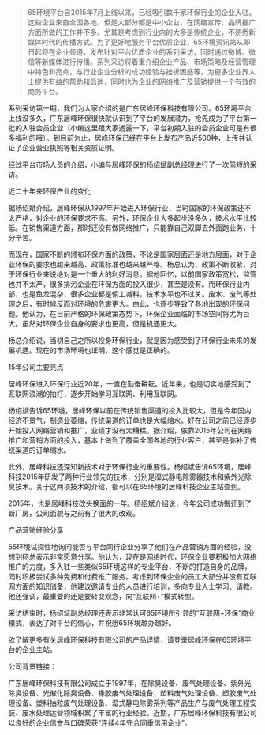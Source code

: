 > 65环境平台自2015年7月上线以来，已经吸引数千家环保行业的企业入驻。这些企业来自全国各地，但是大部分都是中小企业，在网络宣传、品牌推广方面所做的工作并不多。尤其是考虑到行业内的大多是传统企业，不熟悉新媒体时代的传播方式。为了更好地服务平台优质企业，65环境资讯站从即日起将在企业频道，发布针对平台优质企业的系列采访，同时通过微博、微信等新媒体进行传播。系列采访将着重介绍企业产品、市场策略及经营管理中特色和亮点，与行业企业分析的成功经验与挫折困惑等，为更多企业界人士提供有益的帮助和启迪，同时也为企业的网络推广及营销提供一个有效的商务平台。

系列采访第一期，我们为大家介绍的是广东居峰环保科技有限公司。65环境平台上线没多久，广东居峰环保很快就认识到了平台的发展潜力，抢先成为了平台第一批的入驻会员企业（小编这里跟大家透露一下，平台初期入驻的会员企业可是有很多福利的哦）。到目前为止，居峰环保已经在平台上发布产品近500种，上传并认证了企业营业执照等相关资质证明。

经过平台市场人员的介绍，小编与居峰环保的杨绍斌副总经理进行了一次简短的采访。

近二十年来环保产业的变化

据杨绍斌介绍，居峰环保从1997年开始进入环保行业，当时国家的环保政策还不太严格，对企业的环保要求不高。另外，环保企业大多起步没多久，技术水平比较低。在销售渠道方面，那时还没有做网络推广，只能靠自己双脚去外面跑业务，十分辛苦。

而现在，国家不断的颁布环保方面的政策，不论是国家层面还是地方层面，对于企业环保的要求也越来越高、政策标准也越来越严格。杨总认为，政策不断收紧，对于环保行业来说绝对是一个重大的利好消息。据他回忆，以前国家政策宽松，监管也并不太严，很多排污企业在环保方面的投入很少，甚至是没有。而环保行业内部，也是鱼龙混杂，很多企业都是偷工减料，技术水平也不过关。废水、废气等处理之后，有时候反而对环境的危害更大。由此，也逐步导致了各地出现的环保问题。他认为，在目前严格的环保政策态势下，环保企业面临的市场空间将尤为巨大。虽然对环保企业自身的要求也更高，但是机遇更大。

杨总介绍说，当初自己之所以投身环保行业，就是因为感受到了环保行业未来的发展机遇。现在的市场环境也证明，这个感觉是正确的。

15年公司主要亮点

居峰环保进入环保行业近20年，一直在勤奋耕耘。近年来，也是切实地感受到了互联网浪潮的拍打，逐步开始学习互联网、利用互联网。

杨绍斌告诉65环境，居峰环保以前在传统销售渠道的投入比较大，但是今年国内经济不景气，制造业萎缩，传统渠道的订单也是大幅缩水。好在公司之前已经逐步开始投入网络营销和推广，业绩才没有太糟糕。据介绍，依靠2015年公司在网络推广和营销方面的投入，基本上做到了覆盖全国各地的行业客户，甚至是弥补了传统渠道的订单缩水。

此外，居峰科技还深知新技术对于环保行业的重要性。杨绍斌告诉65环境，居峰科技2015年研发了两种行业领先的技术，分别是湿式静电除雾器技术和紫外光除臭技术。关于这两项技术的介绍，都可以在65环境的居峰科技企业主站查到。

2015年，也是居峰科技改头换面的一年。杨绍斌介绍说，今年公司成功搬迁到了新厂房，公司面貌与之前有了很大的改观。

产品营销经验分享

65环境试探性地询问能否与平台同行企业分享了他们在产品营销方面的经验，没想到杨总表示非常愿意分享。他认为，现在是网络时代，环保企业要积极加大网络推广的力度，多入驻一些类似65环境这样的专业平台，不断的打造自身的品牌，同时积极尝试多种免费和付费推广服务。考虑到环保企业的员工大部分并没有互联网方面的知识储备，他建议邀请专业的人员进行培训，多向专业人士学习、请教。他还强调，最重要的还是要转变观念，向“互联网+”模式转型。

采访结束时，杨绍斌副总经理还表示非常认可65环境所引领的“互联网+环保”商业模式，表达了对平台的信心，并祝愿65环境越办越好。

欲了解更多有关居峰环保科技有限公司的产品详情，请登录居峰环保在65环境平台的企业主站。

公司背景链接：

广东居峰环保科技有限公司成立于1997年，在除臭设备、废气处理设备、紫外光除臭设备、光催化除臭设备、橡胶废气处理设备、塑料废气处理设备、塑胶废气处理设备、塑料抽粒废气处理设备、湿式静电除雾系列等产品生产与废气处理工程安装、废水处理运营领域积累了丰富的行业经验。近期，广东居峰环保科技有限公司以良好的企业信誉与口碑荣获“连续4年守合同重信用企业”。